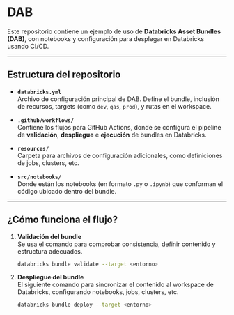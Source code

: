 # DAB
Este repositorio contiene un ejemplo de uso de **Databricks Asset Bundles (DAB)**, con notebooks y configuración para desplegar en Databricks usando CI/CD.

---

##  Estructura del repositorio

- **`databricks.yml`**  
  Archivo de configuración principal de DAB. Define el bundle, inclusión de recursos, targets (como `dev`, `qas`, `prod`), y rutas en el workspace.

- **`.github/workflows/`**  
  Contiene los flujos para GitHub Actions, donde se configura el pipeline de **validación**, **despliegue** e **ejecución** de bundles en Databricks.

- **`resources/`**  
  Carpeta para archivos de configuración adicionales, como definiciones de jobs, clusters, etc.

- **`src/notebooks/`**  
  Donde están los notebooks (en formato `.py` o `.ipynb`) que conforman el código ubicado dentro del bundle.

---

##  ¿Cómo funciona el flujo?

1. **Validación del bundle**  
   Se usa el comando para comprobar consistencia, definir contenido y estructura adecuados.
   ```sh
   databricks bundle validate --target <entorno>

2.	**Despliegue del bundle**  
   El siguiente comando para sincronizar el contenido al workspace de Databricks, configurando notebooks, jobs, clusters, etc.
     ```sh
     databricks bundle deploy --target <entorno>
